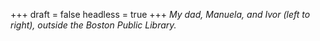 
+++
draft = false
headless = true
+++
_My dad, Manuela, and Ivor (left to right), outside the Boston Public Library._
